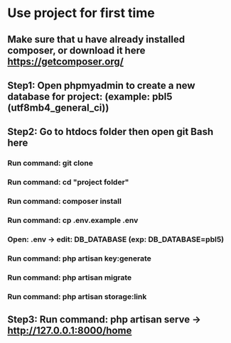 # Use project for first time
## Make sure that u have already installed composer, or download it here https://getcomposer.org/
## Step1: Open phpmyadmin to create a new database for project: (example: pbl5 (utf8mb4_general_ci)) 
## Step2: Go to htdocs folder then open git Bash here
 ### Run command: git clone <this project>
 ### Run command: cd "project folder"
 ### Run command: composer install
 ### Run command: cp .env.example .env
 ### Open: .env -> edit: DB_DATABASE (exp: DB_DATABASE=pbl5)
 ### Run command: php artisan key:generate
 ### Run command: php artisan migrate
 ### Run command: php artisan storage:link
## Step3: Run command: php artisan serve -> http://127.0.0.1:8000/home
